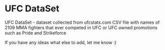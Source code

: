 # UFC DataSet
UFC DataSet - dataset collected from ufcstats.com 
CSV file with names of 2109 MMA fighters that ever competed in UFC or UFC owned promotions such as Pride and Strikeforce

If you have any ideas what else to add, let me know :)
